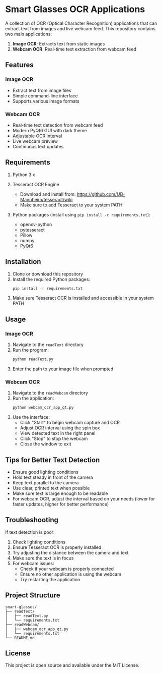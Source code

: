 # Smart Glasses OCR Applications

A collection of OCR (Optical Character Recognition) applications that can extract text from images and live webcam feed. This repository contains two main applications:

1. **Image OCR**: Extracts text from static images
2. **Webcam OCR**: Real-time text extraction from webcam feed

## Features

### Image OCR
- Extract text from image files
- Simple command-line interface
- Supports various image formats

### Webcam OCR
- Real-time text detection from webcam feed
- Modern PyQt6 GUI with dark theme
- Adjustable OCR interval
- Live webcam preview
- Continuous text updates

## Requirements

1. Python 3.x
2. Tesseract OCR Engine
   - Download and install from: https://github.com/UB-Mannheim/tesseract/wiki
   - Make sure to add Tesseract to your system PATH

3. Python packages (install using `pip install -r requirements.txt`):
   - opencv-python
   - pytesseract
   - Pillow
   - numpy
   - PyQt6

## Installation

1. Clone or download this repository
2. Install the required Python packages:
   ```bash
   pip install -r requirements.txt
   ```
3. Make sure Tesseract OCR is installed and accessible in your system PATH

## Usage

### Image OCR
1. Navigate to the `readText` directory
2. Run the program:
   ```bash
   python readText.py
   ```
3. Enter the path to your image file when prompted

### Webcam OCR
1. Navigate to the `readWebcam` directory
2. Run the application:
   ```bash
   python webcam_ocr_app_qt.py
   ```
3. Use the interface:
   - Click "Start" to begin webcam capture and OCR
   - Adjust OCR interval using the spin box
   - View detected text in the right panel
   - Click "Stop" to stop the webcam
   - Close the window to exit

## Tips for Better Text Detection

- Ensure good lighting conditions
- Hold text steady in front of the camera
- Keep text parallel to the camera
- Use clear, printed text when possible
- Make sure text is large enough to be readable
- For webcam OCR, adjust the interval based on your needs (lower for faster updates, higher for better performance)

## Troubleshooting

If text detection is poor:
1. Check lighting conditions
2. Ensure Tesseract OCR is properly installed
3. Try adjusting the distance between the camera and text
4. Make sure the text is in focus
5. For webcam issues:
   - Check if your webcam is properly connected
   - Ensure no other application is using the webcam
   - Try restarting the application

## Project Structure

```
smart-glasses/
├── readText/
│   ├── readText.py
│   └── requirements.txt
├── readWebcam/
│   ├── webcam_ocr_app_qt.py
│   └── requirements.txt
└── README.md
```

## License

This project is open source and available under the MIT License. 